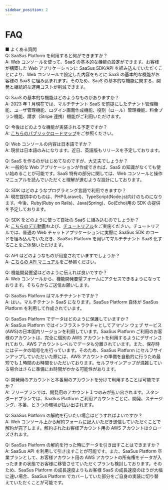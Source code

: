 ```yaml
---
sidebar_position: 2
---
```


# FAQ

■ よくある質問  
Q: SaaSus Platform を利用すると何ができますか？  
A: Web コンソールを使って、SaaS の基本的な機能の設定ができます。お客様が構築した Web アプリケーションに SaaSus SDK/API を組み込んでいただくことにより、Web コンソールで設定した内容をもとに SaaS の基本的な機能がお客様の SaaS に組み込まれます。そのため、SaaS の基本的な機能に関する、開発と継続的な運用コストが削減できます。

Q: SaaS の基本的な機能はどのようなものがありますか？  
A: 2023 年 1 月現在では、マルチテナント SaaS を前提にしたテナント管理機能、ユーザ管理機能、ログイン画面作成機能、役割（ロール）管理機能、料金プラン機能、請求（Stripe 連携）機能がご利用いただけます。

Q: 今後はどのような機能が実装される予定ですか？  
A: [こちらのパブリックロードマップ](https://github.com/orgs/saasus-platform/projects/1)をご参照ください。

Q: Web コンソールの内容は日本語ですか？  
A: 現状は日本語のみになります。近日、英語版もリリースを予定しております。

Q: SaaS を作るのがはじめてなのですが、大丈夫でしょうか？  
A: 一般的な Web アプリケーションが作成できれば、SaaS の知識がなくても使い始めることが可能です。SaaS 特有の部分に関しては、Web コンソールと操作マニュアルを読んでいただくと理解が進むような設計にしております。

Q: SDK はどのようなプログラミング言語で利用できますか？  
A: 現在提供中のものは、PHP(Laravel)、TypeScript(Node.js)向けのものになります。今後、Ruby(Ruby on Rails)、Java(Spring)、Go(Echo)用の SDK の提供を予定しております。

Q: SDK をどのように使って自社の SaaS に組み込むのでしょうか？  
A: [こちらのデモ動画](https://www.youtube.com/watch?v=deSkPJ-zTgw)および、[チュートリアル](https://docs.saasus.io/docs/prepare-the-sample-application-jp)をご実施ください。チュートリアルでは、普通の Web チャットアプリケーションに実際に SaaSus SDK のコードを組み込んでいただき、SaaSus Platform を用いてマルチテナント SaaS 化することをご体験いただけます。

Q: API はどのようなものが用意されていますでしょうか？  
A: [こちらの API マニュアル](https://docs.saasus.io/reference/getting-started-with-your-api)をご参照ください。

Q: 機能開発要望はどのように伝えれば良いですか？  
A: Web コンソールから、機能開発要望フォームにアクセスできるようになっております。そちらからご送信お願いします。

Q: SaaSus Platform はマルチテナントですか？  
A: はい。マルチテナント SaaS になります。SaaSus Platform 自体が SaaSus Platform を利用して作成されています。

Q: SaaSus Platform でデータはどのように保護していますか？  
A: SaaSus Platform ではインフラストラクチャとしてアマゾン ウェブ サービス(AWS)の日本国内リージョンを利用しています。SaaSus Platform ご利用のお客様のアカウントは、完全に個別の AWS アカウントを利用するようにデザインされており、AWS アカウントレベルでデータも分離されています。また、保存時にはデータの暗号化を行っています。そのため、SaaSus Platform にセルフサインアップしていただいた際には、AWS アカウントの準備を自動的に行うため最短でも１時間のお時間をいただいております。セルフサインアップが混雑している場合はさらに準備にお時間がかかる可能性があります。

Q: 開発用のアカウントと本番用のアカウントを分けて利用することは可能ですか？  
A: フリープランでは、開発用のアカウント１つのみが払い出されます。スタンダードプランでは、SaaSus Platform ご利用アカウントごとに、開発、ステージング、本番、と３つの環境が払い出されます。

Q: SaaSus Platform の解約を行いたい場合はどうすればよいですか？  
A: Web コンソール上から解約フォームに記入いただき送信していただくことで解約が完了します。解約されたお客様アカウント用の AWS アカウントはクローズされます。

Q: SaaSus Platform の解約を行った時にデータを引き出すことはできますか？  
A: SaaSus API を利用して引き出すことが可能です。また、SaaSus Platform 卒業プランとして、お客様アカウント用の AWS アカウントの所有権をデータが入ったままの状態でお客様に移管させていただくプランも検討しております。そのため、SaaSus Platform の成長速度よりもお客様 SaaS の成長速度のほうが大幅に速い場合、SaaSus Platform でカバーしていた部分をご自身の実装に切り替えていただくことが可能です。
